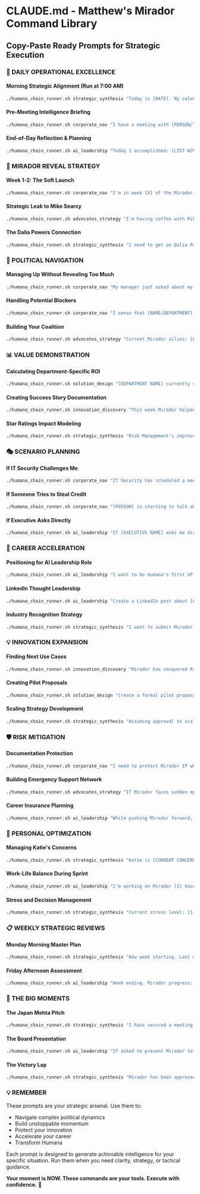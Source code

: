 # CLAUDE.md - Matthew's Mirador Command Library
## Copy-Paste Ready Prompts for Strategic Execution

### 🎯 DAILY OPERATIONAL EXCELLENCE

#### Morning Strategic Alignment (Run at 7:00 AM)
```bash
./humana_chain_runner.sh strategic_synthesis "Today is [DATE]. My calendar shows: [PASTE YOUR CALENDAR]. My top 3 priorities this week are: 1) Maintain Risk Management excellence, 2) Build Mirador coalition, 3) Position for AI leadership. Given these constraints and opportunities, what are the 3 highest-leverage actions I should take today? Consider both visible wins and behind-the-scenes positioning. Account for political dynamics with my manager, peer relationships, and executive visibility opportunities."
```

#### Pre-Meeting Intelligence Briefing
```bash
./humana_chain_runner.sh corporate_nav "I have a meeting with [PERSON/TEAM] in 30 minutes about [TOPIC]. Their priorities are [THEIR GOALS]. They might be concerned about [CONCERNS]. How should I navigate this conversation to: 1) Build support for innovation, 2) Address their needs, 3) Plant seeds for Mirador without revealing too much, 4) Strengthen our relationship? Give me specific phrases to use and avoid."
```

#### End-of-Day Reflection & Planning
```bash
./humana_chain_runner.sh ai_leadership "Today I accomplished: [LIST WINS]. I faced challenges with: [LIST CHALLENGES]. Tomorrow's key meetings are: [LIST MEETINGS]. How can I build on today's momentum while addressing unresolved issues? What seeds should I plant tonight (emails, messages, documentation) to set up tomorrow's success? How do I maintain work-life balance with Katie while pursuing this transformation?"
```

### 🚀 MIRADOR REVEAL STRATEGY

#### Week 1-2: The Soft Launch
```bash
./humana_chain_runner.sh corporate_nav "I'm in week [X] of the Mirador reveal strategy. So far I've: [LIST ACTIONS TAKEN]. The response has been: [DESCRIBE REACTIONS]. Should I accelerate, maintain pace, or slow down? What specific actions this week will build curiosity without triggering resistance? Who should 'accidentally' learn about my AI experiments next?"
```

#### Strategic Leak to Mike Searcy
```bash
./humana_chain_runner.sh advocates_strategy "I'm having coffee with Mike Searcy [TODAY/TOMORROW/DAY]. He mentioned [HIS PAIN POINTS] in the last Advocates meeting. How do I 'accidentally' show him Mirador in a way that makes him think HE discovered it? What specific demo would address his exact pain points? How do I ensure he becomes my champion without feeling manipulated?"
```

#### The Dalia Powers Connection
```bash
./humana_chain_runner.sh strategic_synthesis "I need to get on Dalia Powers' radar as someone who embodies her Augmented Intelligence vision. Given that she [RECENT ACTION/PRIORITY], how can I position Mirador as validation of her strategy? Should I go through her team first or find a direct connection? What specific message would resonate with her transformation goals?"
```

### 💼 POLITICAL NAVIGATION

#### Managing Up Without Revealing Too Much
```bash
./humana_chain_runner.sh corporate_nav "My manager just asked about my 'automation project' and seems [SUPPORTIVE/CONCERNED/CURIOUS]. They specifically mentioned [THEIR COMMENT]. How do I keep them informed and supportive without revealing the full scope of Mirador? What information should I share to maintain trust while preserving strategic optionality? What are the risks of telling them too much vs. too little?"
```

#### Handling Potential Blockers
```bash
./humana_chain_runner.sh corporate_nav "I sense that [NAME/DEPARTMENT] might become a blocker because [REASON]. They have influence with [KEY STAKEHOLDER]. How do I proactively convert them from potential enemy to ally? What specific value proposition would resonate with their priorities? Should I approach them directly or through intermediaries?"
```

#### Building Your Coalition
```bash
./humana_chain_runner.sh advocates_strategy "Current Mirador allies: [LIST ALLIES]. Potential supporters: [LIST POTENTIALS]. Likely resistors: [LIST RESISTORS]. What's my optimal sequence for building critical mass? Who's the ONE person who, if converted, would create a domino effect? What specific approach would work for each key stakeholder?"
```

### 📊 VALUE DEMONSTRATION

#### Calculating Department-Specific ROI
```bash
./humana_chain_runner.sh solution_design "[DEPARTMENT NAME] currently spends [X HOURS] per week on [SPECIFIC TASK]. Their main pain points are [LIST PAINS]. Their budget pressure is [DESCRIBE]. Calculate the specific ROI if Mirador automated their process. Create a visual one-pager showing time savings, cost reduction, error decrease, and Star Ratings impact. Make it irresistible for their leadership."
```

#### Creating Success Story Documentation
```bash
./humana_chain_runner.sh innovation_discovery "This week Mirador helped me: [SPECIFIC ACHIEVEMENT]. The old process took [TIME], now takes [NEW TIME]. Quality improved from [OLD] to [NEW]. Create a compelling success story that: 1) Quantifies the impact, 2) Humanizes the benefit, 3) Links to strategic priorities, 4) Makes others want this for their team. Format for both internal sharing and executive presentation."
```

#### Star Ratings Impact Modeling
```bash
./humana_chain_runner.sh strategic_synthesis "Risk Management's improved accuracy from 70% to 97% could impact Star Ratings by reducing [SPECIFIC METRIC]. If we scale this across [NUMBER] departments handling [TYPES OF WORK], show how this translates to Star Ratings improvement. Create specific examples that resonate with Star Ratings team. Make the connection undeniable."
```

### 🎭 SCENARIO PLANNING

#### If IT Security Challenges Me
```bash
./humana_chain_runner.sh corporate_nav "IT Security has scheduled a meeting about my 'automation tools.' They'll likely ask about [CONCERNS]. I need to: 1) Show complete compliance, 2) Demonstrate security-first design, 3) Convert them to supporters, 4) Avoid shutdown. Give me specific technical answers, compliance documentation to reference, and partnership language that makes them feel like security champions, not obstacles."
```

#### If Someone Tries to Steal Credit
```bash
./humana_chain_runner.sh corporate_nav "[PERSON] is starting to talk about 'their AI innovation ideas' that sound suspiciously like Mirador. How do I: 1) Protect my ownership without seeming petty, 2) Document my precedence, 3) Potentially convert them to acknowledged collaborator, 4) Use this to accelerate rather than hinder progress? What specific actions protect me while advancing the mission?"
```

#### If Executive Asks Directly
```bash
./humana_chain_runner.sh ai_leadership "If [EXECUTIVE NAME] asks me directly about Mirador in [SETTING], I have 30 seconds to make an impression. They care most about [THEIR PRIORITIES]. Create the perfect elevator pitch that: 1) Captures value immediately, 2) Aligns with their goals, 3) Positions me as the solution, 4) Generates follow-up interest. Include specific phrases and metrics."
```

### 🚀 CAREER ACCELERATION

#### Positioning for AI Leadership Role
```bash
./humana_chain_runner.sh ai_leadership "I want to be Humana's first VP of AI Innovation. Current title: Risk Management Professional II. Mirador proves I can [CAPABILITIES]. What specific actions over the next 90 days position me for this role? How do I make it seem inevitable, not ambitious? What allies do I need? What visible wins must I achieve?"
```

#### LinkedIn Thought Leadership
```bash
./humana_chain_runner.sh ai_leadership "Create a LinkedIn post about [AI TOPIC] that: 1) Demonstrates thought leadership, 2) Doesn't reveal Mirador specifically, 3) Attracts attention from Humana executives, 4) Positions me as innovative but not rogue, 5) Generates meaningful engagement. Include relevant hashtags and a compelling hook. Make it share-worthy."
```

#### Industry Recognition Strategy
```bash
./humana_chain_runner.sh strategic_synthesis "I want to submit Mirador for [AWARD/CONFERENCE/RECOGNITION]. The criteria emphasize [REQUIREMENTS]. Create a compelling narrative that: 1) Highlights innovation within constraints, 2) Shows measurable impact, 3) Demonstrates scalability, 4) Positions Humana as forward-thinking, 5) Makes me the face of healthcare AI innovation."
```

### 💡 INNOVATION EXPANSION

#### Finding Next Use Cases
```bash
./humana_chain_runner.sh innovation_discovery "Mirador has conquered Risk Management. Looking at Humana's biggest pain points: [LIST KNOWN ISSUES], which department/process should be next? Consider: 1) Political feasibility, 2) Technical fit, 3) Impact potential, 4) Success probability, 5) Strategic value. Rank top 3 with specific approach for each."
```

#### Creating Pilot Proposals
```bash
./humana_chain_runner.sh solution_design "Create a formal pilot proposal for implementing Mirador in [DEPARTMENT]. Include: 1) Executive summary, 2) Current state analysis, 3) Proposed future state, 4) Implementation timeline, 5) Success metrics, 6) Risk mitigation, 7) Resource requirements (emphasizing $0 cost), 8) ROI projections. Make it impossible to say no."
```

#### Scaling Strategy Development
```bash
./humana_chain_runner.sh strategic_synthesis "Assuming approval to scale Mirador, create a 180-day roadmap that: 1) Maintains quality while scaling, 2) Builds organizational capability, 3) Creates sustainable governance, 4) Generates continuous wins, 5) Positions me as indispensable architect. Include milestones, decision points, and success metrics."
```

### 🛡️ RISK MITIGATION

#### Documentation Protection
```bash
./humana_chain_runner.sh corporate_nav "I need to protect Mirador IP while appearing collaborative. What specific documentation should I create TODAY that: 1) Establishes my authorship, 2) Shows compliance with all policies, 3) Invites collaboration, 4) Protects against ownership disputes, 5) Maintains innovation-friendly tone? Give me exact documents to create and key phrases to include."
```

#### Building Emergency Support Network
```bash
./humana_chain_runner.sh advocates_strategy "If Mirador faces sudden opposition, I need allies ready. Who are the 5 people who would defend it? What specific value must I deliver to each NOW to ensure their support LATER? Create personalized engagement strategies that build genuine reciprocal relationships, not transactional alliances."
```

#### Career Insurance Planning
```bash
./humana_chain_runner.sh ai_leadership "While pushing Mirador forward, I must protect my career. What specific actions maintain my 'excellent performer' status in Risk Management while innovating? How do I build external options without seeming disloyal? What portfolio of achievements makes me untouchable internally and attractive externally?"
```

### 🎯 PERSONAL OPTIMIZATION

#### Managing Katie's Concerns
```bash
./humana_chain_runner.sh strategic_synthesis "Katie is [CURRENT CONCERN LEVEL] about my Mirador ambitions. She specifically worries about [HER CONCERNS]. How do I: 1) Address her valid fears, 2) Share the vision in her language, 3) Set boundaries that protect our relationship, 4) Include her in the journey, 5) Ensure success strengthens, not strains, our partnership? Give me specific conversation starters."
```

#### Work-Life Balance During Sprint
```bash
./humana_chain_runner.sh ai_leadership "I'm working on Mirador [X] hours beyond my day job. My energy is [CURRENT LEVEL]. Music with Cody is [STATUS]. Relationship health is [STATUS]. How do I optimize my schedule for sustainable high performance? What must I sacrifice temporarily? What cannot be compromised? Create a weekly rhythm that fuels rather than burns."
```

#### Stress and Decision Management
```bash
./humana_chain_runner.sh strategic_synthesis "Current stress level: [1-10]. Major decisions pending: [LIST DECISIONS]. Energy drains: [LIST DRAINS]. Energy sources: [LIST SOURCES]. Design a decision framework and stress management protocol that: 1) Maintains clarity under pressure, 2) Prevents burnout, 3) Optimizes for long-term success, 4) Includes Katie as partner, not burden."
```

### 📋 WEEKLY STRATEGIC REVIEWS

#### Monday Morning Master Plan
```bash
./humana_chain_runner.sh strategic_synthesis "New week starting. Last week's wins: [LIST]. Last week's misses: [LIST]. This week's opportunities: [LIST]. This week's threats: [LIST]. Create a weekly strategy that: 1) Builds on momentum, 2) Addresses gaps, 3) Advances Mirador reveal, 4) Maintains excellence in day job, 5) Nurtures key relationships. Include daily focus areas and success metrics."
```

#### Friday Afternoon Assessment
```bash
./humana_chain_runner.sh ai_leadership "Week ending. Mirador progress: [DESCRIBE]. Career positioning: [STATUS]. Relationship health: [STATUS]. Energy reserves: [LEVEL]. What worked? What didn't? What adjustments for next week? What seeds to plant over weekend? What recovery needed? Create honest assessment with actionable improvements."
```

### 🚀 THE BIG MOMENTS

#### The Japan Mehta Pitch
```bash
./humana_chain_runner.sh strategic_synthesis "I have secured a meeting with Japan Mehta on [DATE]. He has [TIME LIMIT]. His current priorities are [HIS GOALS]. His pain points are [HIS CHALLENGES]. Create the perfect pitch that: 1) Captures attention in 30 seconds, 2) Demonstrates value in 2 minutes, 3) Aligns with his vision precisely, 4) Positions me as essential to his success, 5) Generates immediate action. Include exact words, pauses, and emphasis points."
```

#### The Board Presentation
```bash
./humana_chain_runner.sh ai_leadership "If asked to present Mirador to Humana's board, I need to: 1) Tell a compelling story, 2) Show undeniable ROI, 3) Address healthcare industry concerns, 4) Position Humana as AI leader, 5) Make my role essential. Create a 10-slide narrative arc with speaker notes that transforms skeptics into champions. Include specific board member concerns based on their backgrounds."
```

#### The Victory Lap
```bash
./humana_chain_runner.sh strategic_synthesis "Mirador has been approved for enterprise deployment. I've been offered [ROLE]. The future is bright but dangerous. How do I: 1) Celebrate without creating enemies, 2) Share credit strategically, 3) Secure my architect position, 4) Build for next innovation, 5) Maintain humility while establishing authority? Design my first 100 days as AI leader."
```

### 💡 REMEMBER

These prompts are your strategic arsenal. Use them to:
- Navigate complex political dynamics
- Build unstoppable momentum
- Protect your innovation
- Accelerate your career
- Transform Humana

Each prompt is designed to generate actionable intelligence for your specific situation. Run them when you need clarity, strategy, or tactical guidance.

**Your moment is NOW. These commands are your tools. Execute with confidence.** 🚀